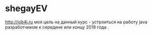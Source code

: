 # shegayEV
http://job4j.ru
моя цель на данный курс - устроиться на работу java разработчиком к середине или концу 2018 года . 